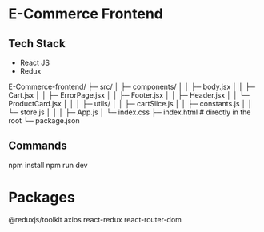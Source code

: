 # E-Commerce Frontend

## Tech Stack
- React JS
- Redux

E-Commerce-frontend/
├─ src/
│  ├─ components/
│  │  ├─ body.jsx
│  │  ├─ Cart.jsx
│  │  ├─ ErrorPage.jsx
│  │  ├─ Footer.jsx
│  │  ├─ Header.jsx
│  │  └─ ProductCard.jsx
│  │
│  ├─ utils/
│  │  ├─ cartSlice.js
│  │  ├─ constants.js
│  │  └─ store.js
│  │
│  ├─ App.js
│  └─ index.css
├─ index.html       # directly in the root
└─ package.json

## Commands
npm install
npm run dev

# Packages
@reduxjs/toolkit
axios
react-redux
react-router-dom
